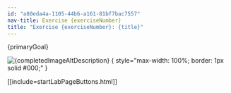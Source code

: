 ```yaml
---
id: "a80eda4a-1105-44b6-a161-81bf7bac7557"
nav-title: Exercise {exerciseNumber}
title: "Exercise {exerciseNumber}: {title}"
---
```


{primaryGoal}

![{completedImageAltDescription}](./images/{completedImageFilename} "{completedImageTitle}") { style="max-width: 100%; border: 1px solid #000;" }

[[include=startLabPageButtons.html]]
